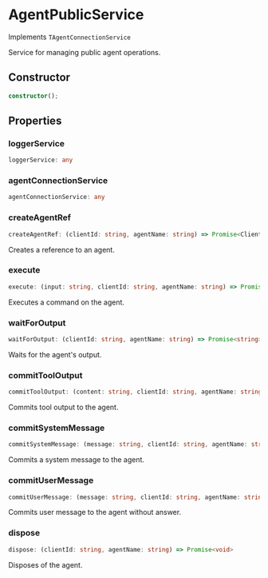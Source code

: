 # AgentPublicService

Implements `TAgentConnectionService`

Service for managing public agent operations.

## Constructor

```ts
constructor();
```

## Properties

### loggerService

```ts
loggerService: any
```

### agentConnectionService

```ts
agentConnectionService: any
```

### createAgentRef

```ts
createAgentRef: (clientId: string, agentName: string) => Promise<ClientAgent>
```

Creates a reference to an agent.

### execute

```ts
execute: (input: string, clientId: string, agentName: string) => Promise<void>
```

Executes a command on the agent.

### waitForOutput

```ts
waitForOutput: (clientId: string, agentName: string) => Promise<string>
```

Waits for the agent's output.

### commitToolOutput

```ts
commitToolOutput: (content: string, clientId: string, agentName: string) => Promise<void>
```

Commits tool output to the agent.

### commitSystemMessage

```ts
commitSystemMessage: (message: string, clientId: string, agentName: string) => Promise<void>
```

Commits a system message to the agent.

### commitUserMessage

```ts
commitUserMessage: (message: string, clientId: string, agentName: string) => Promise<void>
```

Commits user message to the agent without answer.

### dispose

```ts
dispose: (clientId: string, agentName: string) => Promise<void>
```

Disposes of the agent.

